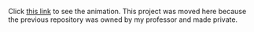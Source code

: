 Click [this link](https://srken32.github.io/THREE.Js-Racing-Animation/final.html) to see the animation. This project was moved here because the previous repository was owned by my professor and made private.
